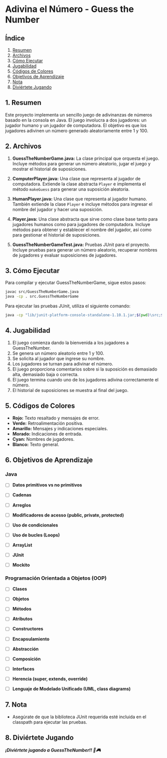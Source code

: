 # Adivina el Número - Guess the Number

## Índice
1. [Resumen](#1-resumen)
2. [Archivos](#2-archivos)
3. [Cómo Ejecutar](#3-cómo-ejecutar)
4. [Jugabilidad](#4-jugabilidad)
5. [Códigos de Colores](#5-códigos-de-colores)
6. [Objetivos de Aprendizaje](#6-objetivos-de-aprendizaje)
7. [Nota](#7-nota)
8. [Diviértete Jugando](#8-diviértete-jugando)


## 1. Resumen

Este proyecto implementa un sencillo juego de adivinanzas de números basado en la consola en Java. El juego involucra a dos jugadores: un jugador humano y un jugador de computadora. El objetivo es que los jugadores adivinen un número generado aleatoriamente entre 1 y 100.


## 2. Archivos

1. **GuessTheNumberGame.java:** La clase principal que orquesta el juego. Incluye métodos para generar un número aleatorio, jugar el juego y mostrar el historial de suposiciones.

2. **ComputerPlayer.java:** Una clase que representa al jugador de computadora. Extiende la clase abstracta `Player` e implementa el método `makeGuess` para generar una suposición aleatoria.

3. **HumanPlayer.java:** Una clase que representa al jugador humano. También extiende la clase `Player` e incluye métodos para ingresar el nombre del jugador y hacer una suposición.

4. **Player.java:** Una clase abstracta que sirve como clase base tanto para jugadores humanos como para jugadores de computadora. Incluye métodos para obtener y establecer el nombre del jugador, así como para gestionar el historial de suposiciones.

5. **GuessTheNumberGameTest.java:** Pruebas JUnit para el proyecto. Incluye pruebas para generar un número aleatorio, recuperar nombres de jugadores y evaluar suposiciones de jugadores.


## 3. Cómo Ejecutar
Para compilar y ejecutar GuessTheNumberGame, sigue estos pasos:

```bash
javac src/GuessTheNumberGame.java
java -cp . src.GuessTheNumberGame
```

Para ejecutar las pruebas JUnit, utiliza el siguiente comando:

```bash
java -cp "lib/junit-platform-console-standalone-1.10.1.jar;$(pwd)\src;$(pwd)\test" org.junit.platform.console.ConsoleLauncher --scan-classpath
```


## 4. Jugabilidad

1. El juego comienza dando la bienvenida a los jugadores a GuessTheNumber.
2. Se genera un número aleatorio entre 1 y 100.
3. Se solicita al jugador que ingrese su nombre.
4. Los jugadores se turnan para adivinar el número.
5. El juego proporciona comentarios sobre si la suposición es demasiado alta, demasiado baja o correcta.
6. El juego termina cuando uno de los jugadores adivina correctamente el número.
7. El historial de suposiciones se muestra al final del juego.


## 5. Códigos de Colores

- **Rojo:** Texto resaltado y mensajes de error.
- **Verde:** Retroalimentación positiva.
- **Amarillo:** Mensajes y indicaciones especiales.
- **Morado:** Indicaciones de entrada.
- **Cyan:** Nombres de jugadores.
- **Blanco:** Texto general.


## 6. Objetivos de Aprendizaje

### Java

- [ ] **Datos primitivos vs no primitivos**

- [ ] **Cadenas**

- [ ] **Arreglos**

- [ ] **Modificadores de acesso (public, private, protected)**

- [ ] **Uso de condicionales**

- [ ] **Uso de bucles (Loops)**

- [ ] **ArrayList**

- [ ] **JUnit**

- [ ] **Mockito**

### Programación Orientada a Objetos (OOP)

- [ ] **Clases**

- [ ] **Objetos**

- [ ] **Métodos**

- [ ] **Atributos**

- [ ] **Constructores**

- [ ] **Encapsulamiento**

- [ ] **Abstracción**

- [ ] **Composición**

- [ ] **Interfaces**

- [ ] **Herencia (super, extends, override)**

- [ ] **Lenguaje de Modelado Unificado (UML, class diagrams)**


## 7. Nota
- Asegúrate de que la biblioteca JUnit requerida esté incluida en el classpath para ejecutar las pruebas.


## 8. Diviértete Jugando

**_¡Diviértete jugando a GuessTheNumber!! 🎲🎮_**

